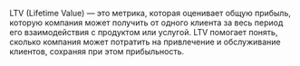 LTV (Lifetime Value) — это метрика, которая оценивает общую прибыль, которую компания может получить от одного клиента за весь период его взаимодействия с продуктом или услугой. LTV помогает понять, сколько компания может потратить на привлечение и обслуживание клиентов, сохраняя при этом прибыльность. 